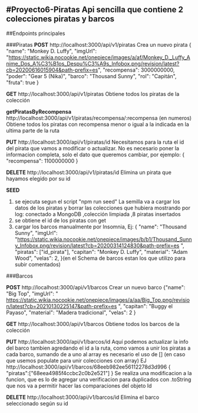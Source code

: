 #Proyecto6-Piratas 
Api sencilla que contiene 2 colecciones **piratas** y **barcos**
-------------------------------------------------------------
##Endpoints principales

###Piratas
**POST** http://localhost:3000/api/v1/piratas
Crea un nuevo pirata
{
  "name": "Monkey D. Luffy",
  "imgUrl": "https://static.wikia.nocookie.net/onepiece/images/a/af/Monkey_D._Luffy_Anime_Dos_A%C3%B1os_Despu%C3%A9s_Infobox.png/revision/latest?cb=20200616015904&path-prefix=es",
  "recompensa": 3000000000,
  "poder": "Gear 5 (Nika)",
  "barco": "Thousand Sunny",
  "rol": "Capitán",
  "fruta": true
}

**GET**  http://localhost:3000/api/v1/piratas
Obtiene todos los piratas de la colección

**getPiratasByRecompensa** http://localhost:3000/api/v1/piratas/recompensa/:recompensa (en numeros)
Obtiene todos los piratas con recompensa menor o igual a la indicada en la ultima parte de la ruta

**PUT** http://localhost:3000/api/v1/piratas/id
Necesitamos para la ruta el id del pirata que vamos a modificar o actualizar.
No es necesario poner la informacion completa, solo el dato que queremos cambiar, por ejemplo:
{
		"recompensa": 1100000000
}

**DELETE** http://localhost:3000/api/v1/piratas/id
Elimina un pirata que hayamos elegido por su id

**SEED**
1) se ejecuta segun el  script "npm run seed"
La semilla va a cargar los datos de los piratas y borrar las colecciones que hubiera mostrando por log: conectado a MongoDB ,colección limpiada ,8 piratas insertados
2) se obtiene el id de los piratas con get
3) cargar los barcos manualmente por Insomnia, Ej:
  {
    "name": "Thousand Sunny",
    "imgUrl": "https://static.wikia.nocookie.net/onepiece/images/b/b1/Thousand_Sunny_Infobox.png/revision/latest?cb=20200314124830&path-prefix=es ",
    "piratas": ["id_pirata"],
    "capitan": "Monkey D. Luffy",
    "material": "Adam Wood",
    "velas": 2,
  }(en el Schema de barcos estan los que utilizo para subir comentados)

###Barcos

**POST** http://localhost:3000/api/v1/barcos
Crear un nuevo barco
{"name": "Big Top",
    "imgUrl": " https://static.wikia.nocookie.net/onepiece/images/a/aa/Big_Top.png/revision/latest?cb=20210130225147&path-prefix=es ",
    "capitan": "Buggy el Payaso",
    "material": "Madera tradicional",
    "velas": 2
  }

**GET** http://localhost:3000/api/v1/barcos
Obtiene todos los barcos de la colección

**PUT** http://localhost:3000/api/v1/barcos/id
Aquí podemos actualizar la info del barco tambien agredando el id a la ruta, como vamos a unir los piratas a cada barco, sumando de a uno al array es necesario el uso de [] (en caso que usemos populate para unir colecciones con array) 
EJ
http://localhost:3000/api/v1/barcos/68eeb982ee56112278d3d996
{
	"piratas":["68eea4985f4ccbc2c0b2e521"]
}
Se realiza una modificacion a la funcion, que es lo de agregar una verificacion para duplicados con  .toString que nos va a permitir hacer las comparaciones del objeto Id

**DELETE** http://localhost:3000/api/v1/barcos/id
Elimina el barco seleccionado según su id


